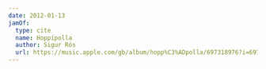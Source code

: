 ```yaml
---
date: 2012-01-13
jamOf:
  type: cite
  name: Hoppípolla
  author: Sigur Rós
  url: https://music.apple.com/gb/album/hopp%C3%ADpolla/697318976?i=697319568
---
```

